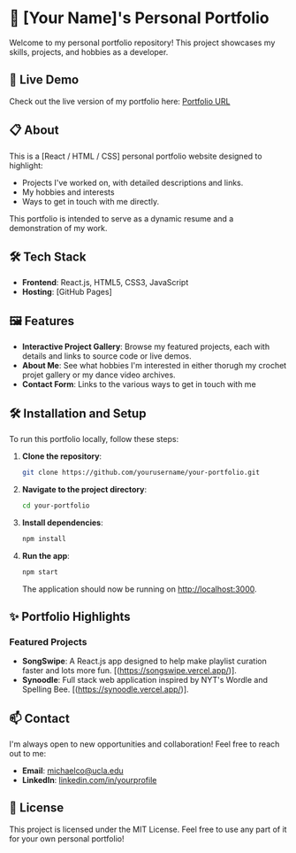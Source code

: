 # 🌟 [Your Name]'s Personal Portfolio

Welcome to my personal portfolio repository! This project showcases my skills, projects, and hobbies as a developer.

## 🚀 Live Demo

Check out the live version of my portfolio here: [Portfolio URL](https://michael-j-co.github.io/my-portfolio/)

## 📋 About

This is a [React / HTML / CSS] personal portfolio website designed to highlight:
- Projects I've worked on, with detailed descriptions and links.
- My hobbies and interests
- Ways to get in touch with me directly.

This portfolio is intended to serve as a dynamic resume and a demonstration of my work.

## 🛠️ Tech Stack

- **Frontend**: React.js, HTML5, CSS3, JavaScript
- **Hosting**: [GitHub Pages]

## 🖼️ Features

- **Interactive Project Gallery**: Browse my featured projects, each with details and links to source code or live demos.
- **About Me**: See what hobbies I'm interested in either thorugh my crochet projet gallery or my dance video archives.
- **Contact Form**: Links to the various ways to get in touch with me

## 🛠️ Installation and Setup

To run this portfolio locally, follow these steps:

1. **Clone the repository**:
   ```sh
   git clone https://github.com/yourusername/your-portfolio.git
   ```
2. **Navigate to the project directory**:
   ```sh
   cd your-portfolio
   ```
3. **Install dependencies**:
   ```sh
   npm install
   ```
4. **Run the app**:
   ```sh
   npm start
   ```
   The application should now be running on [http://localhost:3000](http://localhost:3000).

## ✨ Portfolio Highlights

### Featured Projects
- **SongSwipe**: A React.js app designed to help make playlist curation faster and lots more fun. [(https://songswipe.vercel.app/)].
- **Synoodle**: Full stack web application inspired by NYT's Wordle and Spelling Bee. [(https://synoodle.vercel.app/)].

## 📫 Contact

I'm always open to new opportunities and collaboration! Feel free to reach out to me:

- **Email**: [michaelco@ucla.edu](mailto:michaelco@ucla.edu)
- **LinkedIn**: [linkedin.com/in/yourprofile](linkedin.com/in/michael-co-b60503296)

## 📝 License

This project is licensed under the MIT License. Feel free to use any part of it for your own personal portfolio!

